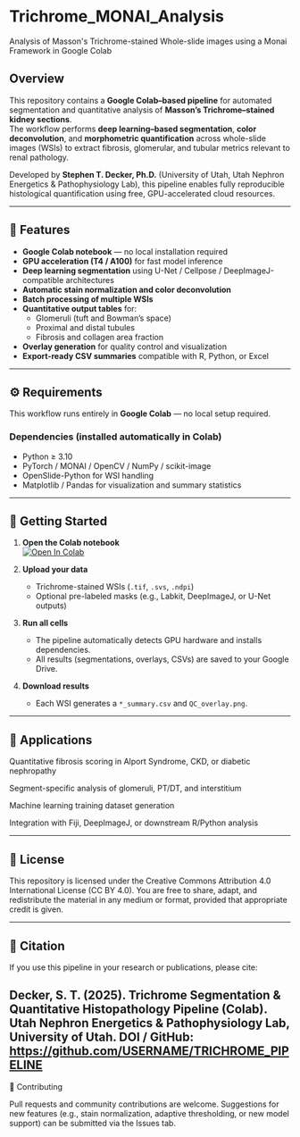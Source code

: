 # Trichrome_MONAI_Analysis
Analysis of Masson's Trichrome-stained Whole-slide images using a Monai Framework in Google Colab

## Overview

This repository contains a **Google Colab–based pipeline** for automated segmentation and quantitative analysis of **Masson’s Trichrome–stained kidney sections**.  
The workflow performs **deep learning–based segmentation**, **color deconvolution**, and **morphometric quantification** across whole-slide images (WSIs) to extract fibrosis, glomerular, and tubular metrics relevant to renal pathology.  

Developed by **Stephen T. Decker, Ph.D.** (University of Utah, Utah Nephron Energetics & Pathophysiology Lab), this pipeline enables fully reproducible histological quantification using free, GPU-accelerated cloud resources.

---

## 🔬 Features

- **Google Colab notebook** — no local installation required  
- **GPU acceleration (T4 / A100)** for fast model inference  
- **Deep learning segmentation** using U-Net / Cellpose / DeepImageJ-compatible architectures  
- **Automatic stain normalization and color deconvolution**
- **Batch processing of multiple WSIs**
- **Quantitative output tables** for:
  - Glomeruli (tuft and Bowman’s space)
  - Proximal and distal tubules
  - Fibrosis and collagen area fraction
- **Overlay generation** for quality control and visualization  
- **Export-ready CSV summaries** compatible with R, Python, or Excel

---

## ⚙️ Requirements

This workflow runs entirely in **Google Colab** — no local setup required.

### Dependencies (installed automatically in Colab)
- Python ≥ 3.10  
- PyTorch / MONAI / OpenCV / NumPy / scikit-image  
- OpenSlide-Python for WSI handling  
- Matplotlib / Pandas for visualization and summary statistics  

---

## 🚀 Getting Started

1. **Open the Colab notebook**  
   [![Open In Colab](https://colab.research.google.com/assets/colab-badge.svg)](https://colab.research.google.com/github/USERNAME/TRICHROME_PIPELINE/blob/main/Trichrome_Analysis.ipynb)

2. **Upload your data**
   - Trichrome-stained WSIs (`.tif`, `.svs`, `.ndpi`)
   - Optional pre-labeled masks (e.g., Labkit, DeepImageJ, or U-Net outputs)

3. **Run all cells**
   - The pipeline automatically detects GPU hardware and installs dependencies.
   - All results (segmentations, overlays, CSVs) are saved to your Google Drive.

4. **Download results**
   - Each WSI generates a `*_summary.csv` and `QC_overlay.png`.

---

## 🧠 Applications

Quantitative fibrosis scoring in Alport Syndrome, CKD, or diabetic nephropathy

Segment-specific analysis of glomeruli, PT/DT, and interstitium

Machine learning training dataset generation

Integration with Fiji, DeepImageJ, or downstream R/Python analysis

---
## 📜 License

This repository is licensed under the Creative Commons Attribution 4.0 International License (CC BY 4.0).
You are free to share, adapt, and redistribute the material in any medium or format, provided that appropriate credit is given.

---

## 🧾 Citation

If you use this pipeline in your research or publications, please cite:

Decker, S. T. (2025).
Trichrome Segmentation & Quantitative Histopathology Pipeline (Colab).
Utah Nephron Energetics & Pathophysiology Lab, University of Utah.
DOI / GitHub: https://github.com/USERNAME/TRICHROME_PIPELINE
---
🤝 Contributing

Pull requests and community contributions are welcome.
Suggestions for new features (e.g., stain normalization, adaptive thresholding, or new model support) can be submitted via the Issues tab.
